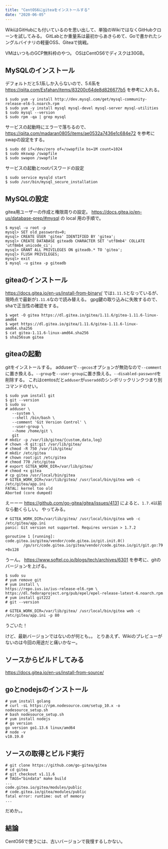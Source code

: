 ```yaml
---
title: "CentOS6にgiteaをインストールする"
date: "2020-06-05"
---
```


WikiはGitHubにも付いているのを思い出して、単独のWikiではなくGitHubクローンを試してみる。
GitLabとか重量系は最初からあきらめて、Goで書かれたシングルバイナリの軽量OSS、Giteaで挑戦。

VMはいつものGCP無料枠のやつ。
OSはCentOS6でディスクは30GB。

## MySQLのインストール
デフォルトだと5.1系しか入らないので、5.6系を https://qiita.com/Esfahan/items/83200c64de8d826677b5 を参考に入れる。
```
$ sudo yum -y install http://dev.mysql.com/get/mysql-community-release-el6-5.noarch.rpm
$ sudo yum -y install mysql mysql-devel mysql-server mysql-utilities
$ sudo mysql --version
$ sudo rpm -qa | grep mysql
```
サービスの起動時にエラーで落ちるので、 https://qiita.com/madaran0805/items/ae0532a7436e1c684e72 を参考にswapの設定をする。
```
$ sudo dd if=/dev/zero of=/swapfile bs=1M count=1024
$ sudo mkswap /swapfile
$ sudo swapon /swapfile
```
サービスの起動とrootパスワードの設定
```
$ sudo service mysqld start
$ sudo /usr/bin/mysql_secure_installation
```

## MySQLの設定
gitea用ユーザーの作成と権限周りの設定。
https://docs.gitea.io/en-us/database-prep/#mysql の local 用の手順で。
```
$ mysql -u root -p
mysql> SET old_passwords=0;
mysql> CREATE USER 'gitea' IDENTIFIED BY 'gitea';
mysql> CREATE DATABASE giteadb CHARACTER SET 'utf8mb4' COLLATE 'utf8mb4_unicode_ci';
mysql> GRANT ALL PRIVILEGES ON giteadb.* TO 'gitea';
mysql> FLUSH PRIVILEGES;
mysql> exit
$ mysql -u gitea -p giteadb
```

## giteaのインストール
https://docs.gitea.io/en-us/install-from-binary/ では`1.11.5`となっているが、現時点で最新が`1.11.6`なので読み替える。
gpg鍵の取り込みに失敗するので、shaで正当性の確認をする。
```
$ wget -O gitea https://dl.gitea.io/gitea/1.11.6/gitea-1.11.6-linux-amd64
$ wget https://dl.gitea.io/gitea/1.11.6/gitea-1.11.6-linux-amd64.sha256
$ cat gitea-1.11.6-linux-amd64.sha256
$ sha256sum gitea
```

## giteaの起動
gitをインストールする。
adduserで`--gecos`オプションが無効なので`--comment`に置き換える。`--group`を`--user-group`に置き換える。`--disabled-password`を削除する。
これはcentosだと`adduser`が`useradd`のシンボリックリンクつまり別コマンドのせい。
```
$ sudo yum install git
$ git --version
$ sudo su
# adduser \
   --system \
   --shell /bin/bash \
   --comment 'Git Version Control' \
   --user-group \
   --home /home/git \
   git
# mkdir -p /var/lib/gitea/{custom,data,log}
# chown -R git:git /var/lib/gitea/
# chmod -R 750 /var/lib/gitea/
# mkdir /etc/gitea
# chown root:git /etc/gitea
# chmod 770 /etc/gitea
# export GITEA_WORK_DIR=/var/lib/gitea/
# chmod +x gitea
# cp gitea /usr/local/bin/gitea
# GITEA_WORK_DIR=/var/lib/gitea/ /usr/local/bin/gitea web -c /etc/gitea/app.ini
FATAL: kernel too old
Aborted (core dumped)
```
えーーー
https://github.com/go-gitea/gitea/issues/4131 によると、`1.7.4`以前なら動くらしい。
やってみる。
```
# GITEA_WORK_DIR=/var/lib/gitea/ /usr/local/bin/gitea web -c /etc/gitea/app.ini
panic: Git version not supported. Requires version > 1.7.2

goroutine 1 [running]:
code.gitea.io/gitea/vendor/code.gitea.io/git.init.0()
        /go/src/code.gitea.io/gitea/vendor/code.gitea.io/git/git.go:79 +0x128
```
うーん。
https://www.softel.co.jp/blogs/tech/archives/6301 を参考に、gitのバージョンを上げる。
```
$ sudo su
# yum remove git
# yum install \
https://repo.ius.io/ius-release-el6.rpm \
https://dl.fedoraproject.org/pub/epel/epel-release-latest-6.noarch.rpm
# yum install git222
# git --version
```

```
# GITEA_WORK_DIR=/var/lib/gitea/ /usr/local/bin/gitea web -c /etc/gitea/app.ini -p 80
```
うごいた！

けど、最新バージョンではないのが何とも。。
とりあえず、Wikiのプレビューがないのは今回の用途だと痛いかなー。

## ソースからビルドしてみる
https://docs.gitea.io/en-us/install-from-source/
## goとnodejsのインストール
```
# yum install golang
# curl -sL https://rpm.nodesource.com/setup_10.x -o nodesource_setup.sh
# bash nodesource_setup.sh
# yum install nodejs
# go version
go version go1.13.6 linux/amd64
# node -v
v10.19.0
```
## ソースの取得とビルド実行
```
# git clone https://github.com/go-gitea/gitea
# cd gitea
# git checkout v1.11.6
# TAGS="bindata" make build
...
code.gitea.io/gitea/modules/public
# code.gitea.io/gitea/modules/public
fatal error: runtime: out of memory
...
```
だめか。。

## 結論
CentOS6で使うには、古いバージョンで我慢するしかない。
